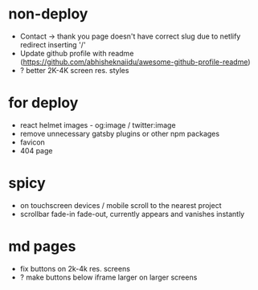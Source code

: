 # non-deploy

- Contact -> thank you page doesn't have correct slug due to netlify redirect inserting '/'
- Update github profile with readme (https://github.com/abhisheknaiidu/awesome-github-profile-readme)
- ? better 2K-4K screen res. styles

# for deploy

- react helmet images - og:image / twitter:image
- remove unnecessary gatsby plugins or other npm packages
- favicon
- 404 page

# spicy

- on touchscreen devices / mobile scroll to the nearest project
- scrollbar fade-in fade-out, currently appears and vanishes instantly

# md pages

- fix buttons on 2k-4k res. screens
- ? make buttons below iframe larger on larger screens
